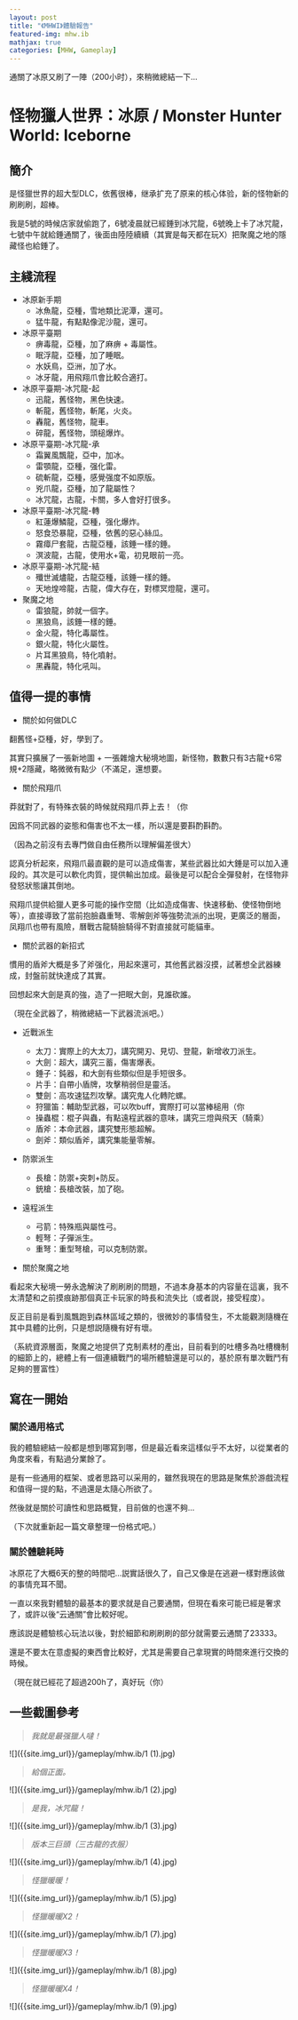 ```yaml
---
layout: post
title: "《MHWI》體驗報告"
featured-img: mhw.ib
mathjax: true
categories: [MHW, Gameplay]
---
```


通關了冰原又刷了一陣（200小时），來稍微總結一下...

<!--more-->


# 怪物獵人世界：冰原 / Monster Hunter World: Iceborne


## 簡介

是怪獵世界的超大型DLC，依舊很棒，继承扩充了原来的核心体验，新的怪物新的刷刷刷，超棒。

我是5號的時候店家就偷跑了，6號凌晨就已經錘到冰咒龍，6號晚上卡了冰咒龍，七號中午就給錘通關了，後面由陸陸續續（其實是每天都在玩X）把聚魔之地的隱藏怪也給錘了。


## 主綫流程

+ 冰原新手期
  + 冰魚龍，亞種，雪地類比泥潭，還可。
  + 猛牛龍，有點點像泥沙龍，還可。
+ 冰原平臺期
  + 痹毒龍，亞種，加了麻痹 + 毒屬性。
  + 眠浮龍，亞種，加了睡眠。
  + 水妖鳥，亞洲，加了水。
  + 冰牙龍，用飛翔爪會比較合適打。
+ 冰原平臺期-冰咒龍-起
  + 迅龍，舊怪物，黑色快速。
  + 斬龍，舊怪物，斬尾，火炎。
  + 轟龍，舊怪物，龍車。
  + 碎龍，舊怪物，頭槌爆炸。
+ 冰原平臺期-冰咒龍-承
  + 霜翼風飄龍，亞中，加冰。
  + 雷顎龍，亞種，强化雷。
  + 硫斬龍，亞種，感覺强度不如原版。
  + 兇爪龍，亞種，加了龍屬性？
  + 冰咒龍，古龍，卡關，多人會好打很多。
+ 冰原平臺期-冰咒龍-轉
  + 紅蓮爆鱗龍，亞種，强化爆炸。
  + 怒食恐暴龍，亞種，依舊的惡心絲瓜。
  + 霧瘴尸套龍，古龍亞種，該錘一樣的錘。
  + 溟波龍，古龍，使用水+電，初見眼前一亮。
+ 冰原平臺期-冰咒龍-結
  + 殲世滅燼龍，古龍亞種，該錘一樣的錘。
  + 天地煌啼龍，古龍，偉大存在，對標冥燈龍，還可。
+ 聚魔之地
  + 雷狼龍，帥就一個字。
  + 黑狼鳥，該錘一樣的錘。
  + 金火龍，特化毒屬性。
  + 銀火龍，特化火屬性。
  + 片耳黑狼鳥，特化噴射。
  + 黑轟龍，特化吼叫。


## 值得一提的事情

+ 關於如何做DLC

翻舊怪+亞種，好，學到了。

其實只擴展了一張新地圖 + 一張雜燴大秘境地圖，新怪物，數數只有3古龍+6常規+2隱藏，略微微有點少（不滿足，還想要。

+ 關於飛翔爪

莽就對了，有特殊衣裝的時候就飛翔爪莽上去！（你

因爲不同武器的姿態和傷害也不太一樣，所以還是要斟酌斟酌。

（因為之前沒有去專門做自由任務所以理解偏差很大）

認真分析起來，飛翔爪最直觀的是可以造成傷害，某些武器比如大錘是可以加入連段的。其次是可以軟化肉質，提供輸出加成。最後是可以配合全彈發射，在怪物非發怒狀態讓其倒地。

飛翔爪提供給獵人更多可能的操作空間（比如造成傷害、快速移動、使怪物倒地等），直接導致了當前抱臉蟲重弩、零解劍斧等強勢流派的出現，更廣泛的層面，凤翔爪也帶有風險，曆戰古龍騎臉騎得不對直接就可能貓車。


+ 關於武器的新招式

慣用的盾斧大概是多了斧强化，用起來還可，其他舊武器沒摸，試著想全武器練成，封盤前就快達成了其實。

回想起來大劍是真的強，造了一把眠大劍，見誰砍誰。

（現在全武器了，稍微總結一下武器流派吧。）

+ 近戰派生
  + 太刀：實際上的大太刀，講究開刃、見切、登龍，新增收刀派生。
  + 大劍：超大，講究三蓄，傷害爆表。
  + 錘子：鈍器，和大劍有些類似但是手短很多。
  + 片手：自帶小盾牌，攻擊稍弱但是靈活。
  + 雙劍：高攻速猛烈攻擊。講究鬼人化轉陀螺。
  + 狩獵笛：輔助型武器，可以吹buff，實際打可以當棒槌用（你
  + 操蟲棍：棍子與蟲，有點遠程武器的意味，講究三燈與飛天（騎乘）
  + 盾斧：本命武器，講究雙形態超解。
  + 劍斧：類似盾斧，講究集能量零解。
+ 防禦派生
  + 長槍：防禦+突刺+防反。
  + 銃槍：長槍改裝，加了砲。
+ 遠程派生
  + 弓箭：特殊瓶與屬性弓。
  + 輕弩：子彈派生。
  + 重弩：重型弩槍，可以克制防禦。

+ 關於聚魔之地

看起來大秘境一勞永逸解決了刷刷刷的問題，不過本身基本的内容量在這裏，我不太清楚和之前摸痕跡那個真正卡玩家的時長和流失比（或者説，接受程度）。

反正目前是看到風飄跑到森林區域之類的，很微妙的事情發生，不太能觀測隨機在其中具體的比例，只是想説隨機有好有壞。

（系統資源層面，聚魔之地提供了克制素材的產出，目前看到的吐槽多為吐槽機制的細節上的，總體上有一個連續戰鬥的場所體驗還是可以的，基於原有單次戰鬥有足夠的豐富性）


## 寫在一開始


### 關於通用格式

我的體驗總結一般都是想到哪寫到哪，但是最近看來這樣似乎不太好，以從業者的角度來看，有點過分業餘了。

是有一些通用的框架、或者思路可以采用的，雖然我現在的思路是聚焦於游戲流程和值得一提的點，不過還是太隨心所欲了。

然後就是關於可讀性和思路概覽，目前做的也還不夠...

（下次就重新起一篇文章整理一份格式吧。）


### 關於體驗耗時

冰原花了大概6天的整的時間吧...説實話很久了，自己又像是在逃避一樣對應該做的事情充耳不聞。

一直以來我對體驗的最基本的要求就是自己要通關，但現在看來可能已經是奢求了，或許以後“云通關”會比較好呢。

應該説是體驗核心玩法以後，對於細節和刷刷刷的部分就需要云通關了23333。

還是不要太在意虛擬的東西會比較好，尤其是需要自己拿現實的時間來進行交換的時候。

（現在就已經花了超過200h了，真好玩（你）


## 一些截圖參考


> *我就是最强獵人噠！*

![]({{site.img_url}}/gameplay/mhw.ib/1 (1).jpg)

> *給個正面。*

![]({{site.img_url}}/gameplay/mhw.ib/1 (2).jpg)

> *是我，冰咒龍！*

![]({{site.img_url}}/gameplay/mhw.ib/1 (3).jpg)

> *版本三巨頭（三古龍的衣服）*

![]({{site.img_url}}/gameplay/mhw.ib/1 (4).jpg)

> *怪獵暖暖！*

![]({{site.img_url}}/gameplay/mhw.ib/1 (5).jpg)

> *怪獵暖暖X2！*

![]({{site.img_url}}/gameplay/mhw.ib/1 (7).jpg)

> *怪獵暖暖X3！*

![]({{site.img_url}}/gameplay/mhw.ib/1 (8).jpg)

> *怪獵暖暖X4！*

![]({{site.img_url}}/gameplay/mhw.ib/1 (9).jpg)


